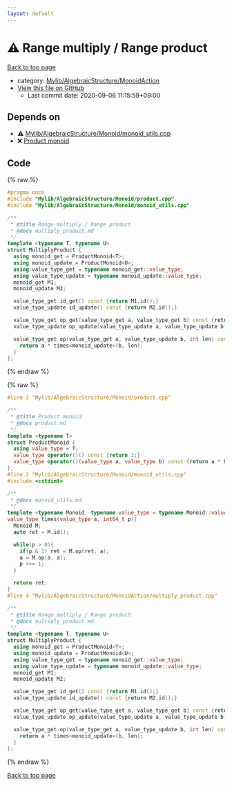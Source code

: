 ```yaml
---
layout: default
---
```


<!-- mathjax config similar to math.stackexchange -->
<script type="text/javascript" async
  src="https://cdnjs.cloudflare.com/ajax/libs/mathjax/2.7.5/MathJax.js?config=TeX-MML-AM_CHTML">
</script>
<script type="text/x-mathjax-config">
  MathJax.Hub.Config({
    TeX: { equationNumbers: { autoNumber: "AMS" }},
    tex2jax: {
      inlineMath: [ ['$','$'] ],
      processEscapes: true
    },
    "HTML-CSS": { matchFontHeight: false },
    displayAlign: "left",
    displayIndent: "2em"
  });
</script>

<script type="text/javascript" src="https://cdnjs.cloudflare.com/ajax/libs/jquery/3.4.1/jquery.min.js"></script>
<script src="https://cdn.jsdelivr.net/npm/jquery-balloon-js@1.1.2/jquery.balloon.min.js" integrity="sha256-ZEYs9VrgAeNuPvs15E39OsyOJaIkXEEt10fzxJ20+2I=" crossorigin="anonymous"></script>
<script type="text/javascript" src="../../../../assets/js/copy-button.js"></script>
<link rel="stylesheet" href="../../../../assets/css/copy-button.css" />


# :warning: Range multiply / Range product

<a href="../../../../index.html">Back to top page</a>

* category: <a href="../../../../index.html#7bd9a37defae28fe1746a7ffe2a62491">Mylib/AlgebraicStructure/MonoidAction</a>
* <a href="{{ site.github.repository_url }}/blob/master/Mylib/AlgebraicStructure/MonoidAction/multiply_product.cpp">View this file on GitHub</a>
    - Last commit date: 2020-09-06 11:15:59+09:00




## Depends on

* :warning: <a href="../Monoid/monoid_utils.cpp.html">Mylib/AlgebraicStructure/Monoid/monoid_utils.cpp</a>
* :x: <a href="../Monoid/product.cpp.html">Product monoid</a>


## Code

<a id="unbundled"></a>
{% raw %}
```cpp
#pragma once
#include "Mylib/AlgebraicStructure/Monoid/product.cpp"
#include "Mylib/AlgebraicStructure/Monoid/monoid_utils.cpp"

/**
 * @title Range multiply / Range product
 * @docs multiply_product.md
 */
template <typename T, typename U>
struct MultiplyProduct {
  using monoid_get = ProductMonoid<T>;
  using monoid_update = ProductMonoid<U>;
  using value_type_get = typename monoid_get::value_type;
  using value_type_update = typename monoid_update::value_type;
  monoid_get M1;
  monoid_update M2;

  value_type_get id_get() const {return M1.id();}
  value_type_update id_update() const {return M2.id();}

  value_type_get op_get(value_type_get a, value_type_get b) const {return M1.op(a, b);}
  value_type_update op_update(value_type_update a, value_type_update b) const {return M2.op(a, b);}

  value_type_get op(value_type_get a, value_type_update b, int len) const {
    return a * times<monoid_update>(b, len);
  }
};

```
{% endraw %}

<a id="bundled"></a>
{% raw %}
```cpp
#line 2 "Mylib/AlgebraicStructure/Monoid/product.cpp"

/**
 * @title Product monoid
 * @docs product.md
 */
template <typename T>
struct ProductMonoid {
  using value_type = T;
  value_type operator()() const {return 1;}
  value_type operator()(value_type a, value_type b) const {return a * b;}
};
#line 2 "Mylib/AlgebraicStructure/Monoid/monoid_utils.cpp"
#include <cstdint>

/**
 * @docs monoid_utils.md
 */
template <typename Monoid, typename value_type = typename Monoid::value_type>
value_type times(value_type a, int64_t p){
  Monoid M;
  auto ret = M.id();

  while(p > 0){
    if(p & 1) ret = M.op(ret, a);
    a = M.op(a, a);
    p >>= 1;
  }

  return ret;
}
#line 4 "Mylib/AlgebraicStructure/MonoidAction/multiply_product.cpp"

/**
 * @title Range multiply / Range product
 * @docs multiply_product.md
 */
template <typename T, typename U>
struct MultiplyProduct {
  using monoid_get = ProductMonoid<T>;
  using monoid_update = ProductMonoid<U>;
  using value_type_get = typename monoid_get::value_type;
  using value_type_update = typename monoid_update::value_type;
  monoid_get M1;
  monoid_update M2;

  value_type_get id_get() const {return M1.id();}
  value_type_update id_update() const {return M2.id();}

  value_type_get op_get(value_type_get a, value_type_get b) const {return M1.op(a, b);}
  value_type_update op_update(value_type_update a, value_type_update b) const {return M2.op(a, b);}

  value_type_get op(value_type_get a, value_type_update b, int len) const {
    return a * times<monoid_update>(b, len);
  }
};

```
{% endraw %}

<a href="../../../../index.html">Back to top page</a>

